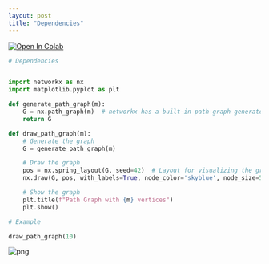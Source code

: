 ```yaml
---
layout: post
title: "Dependencies"
---
```


<a href="https://colab.research.google.com/github/nishzsche/nishzsche.github.io/blob/gh-pages/draw_graph_dev.ipynb" target="_parent"><img src="https://colab.research.google.com/assets/colab-badge.svg" alt="Open In Colab"/></a>


```python
# Dependencies


import networkx as nx
import matplotlib.pyplot as plt
```


```python
def generate_path_graph(m):
    G = nx.path_graph(m)  # networkx has a built-in path graph generator
    return G

def draw_path_graph(m):
    # Generate the graph
    G = generate_path_graph(m)

    # Draw the graph
    pos = nx.spring_layout(G, seed=42)  # Layout for visualizing the graph
    nx.draw(G, pos, with_labels=True, node_color='skyblue', node_size=500, edge_color='k', font_size=16, font_weight='bold')

    # Show the graph
    plt.title(f"Path Graph with {m} vertices")
    plt.show()
```


```python
# Example

draw_path_graph(10)
```


    
![png](draw_graph_dev_files/draw_graph_dev_3_0.png)
    
